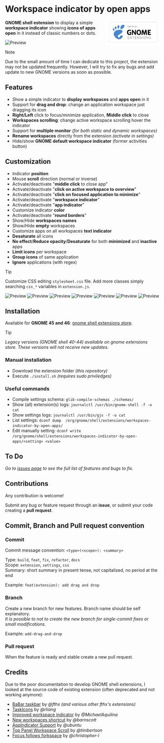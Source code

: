 # Workspace indicator by open apps

<a href="https://extensions.gnome.org/extension/5967/workspaces-indicator-by-open-apps/"><img align="right" src="https://raw.githubusercontent.com/andyholmes/gnome-shell-extensions-badge/master/get-it-on-ego.svg?sanitize=true" alt="Get it on GNOME Extensions" height="80"></a>

**GNOME shell estension** to display a simple **workspace indicator** showing **icons of apps open** in it instead of classic numbers or dots.

<img src="https://github.com/Favo02/workspaces-by-open-apps/assets/59796435/52ab2be9-ad78-4cb4-9a7a-f51fc734d2a3" alt="Preview" height="40">

> [!NOTE]
> Due to the small amount of time I can dedicate to this project, the extension may not be updated frequently. However, I will try to fix any bugs and add update to new GNOME versions as soon as possible.

## Features

- Show a simple indicator to **display workspaces** and **apps open** in it
- Support for **drag and drop**: change an application workspace just dragging its icon
- **Right/Left** click to focus/minimize application, **Middle click** to close
- **Workspaces scrolling**: change active workspace scrolling hover the indicator
- Support for **multiple monitor** _(for both static and dynamic workspaces)_
- **Rename workspaces** directly from the extension _(activate in settings)_
- Hide/show **GNOME default workspace indicator** (former activities button)

## Customization

- Indicator **position**
- Mouse **scroll** direction (normal or inverse)
- Activate/deactivate "**middle click** to close app"
- Activate/deactivate "**click on active workspace to overview**"
- Activate/deactivate "**click on focused application to minimize**"
- Activate/deactivate "**workspace indicator**"
- Activate/deactivate "**app indicator**"
- Customize indicator **color**
- Activate/deactivate "**round borders**"
- Show/Hide **workspaces names**
- Show/Hide **empty** workspaces
- Customize apps on all workspaces **text indicator**
- **Desaturate** all icons
- **No effect**/**Reduce opacity**/**Desaturate** for both **minimized** and **inactive** apps
- **Limit icons** per workspace
- **Group icons** of same application
- **Ignore** applications (with regex)

> [!TIP]
> Customize CSS editing `stylesheet.css` file. Add more classes simply searching `css_*` variables in `extension.js`.

<img src="https://github.com/Favo02/workspaces-by-open-apps/assets/59796435/29f066c6-b2e8-411d-8430-faf4d921db27" alt="Preview" height="40">

<img src="https://github.com/Favo02/workspaces-by-open-apps/assets/59796435/72d6ea78-640a-4f1f-8c50-ddf5bb3baabb" alt="Preview" height="40">

<img src="https://github.com/Favo02/workspaces-by-open-apps/assets/59796435/49215294-423f-4850-a94f-6c62276fcd92" alt="Preview" height="40">

<img src="https://github.com/Favo02/workspaces-by-open-apps/assets/59796435/2f7b37fd-6d8a-422a-a0af-b66b38f1f7c0" alt="Preview" height="40">

<img src="https://github.com/Favo02/workspaces-by-open-apps/assets/59796435/7c505b21-db70-4cc2-9f5c-9875fb01052f" alt="Preview" height="40">

<img src="https://github.com/Favo02/workspaces-by-open-apps/assets/59796435/a9c13079-370b-4ed9-9c88-eabade9d9503" alt="Preview" height="40">

<img src="https://github.com/Favo02/workspaces-by-open-apps/assets/59796435/29c21224-fcc2-4151-b7d7-ed6e11cfe0ac" alt="Preview" height="500">

## Installation

Available for **GNOME 45 and 46**: [gnome shell extensions store](https://extensions.gnome.org/extension/5967/workspaces-indicator-by-open-apps/).

> [!TIP]
> _Legacy versions (GNOME shell 40-44) available on gnome extensions store. These versions will not receive new updates._

### Manual installation

- Download the extension folder _(this repository)_
- Execute `./install.sh` _(requires sudo priviledges)_

### Useful commands

- Compile settings schema: `glib-compile-schemas ./schemas/`
- Show (all) extension(s) logs: `journalctl /usr/bin/gnome-shell -f -o cat`
- Show settings logs: `journalctl /usr/bin/gjs -f -o cat`
- List settings: `dconf dump  /org/gnome/shell/extensions/workspaces-indicator-by-open-apps/`
- Edit manually setting: `dconf write /org/gnome/shell/extensions/workspaces-indicator-by-open-apps/<setting> <value>`

## To Do

_Go to [issues page](https://github.com/Favo02/workspaces-by-open-apps/issues) to see the full list of features and bugs to fix._

## Contributions

Any contribution is welcome!

Submit any bug or feature request through an **issue**, or submit your code creating a **pull request**.

## Commit, Branch and Pull request convention

### Commit

Commit message convention: `<type>(<scope>): <summary>`

Type: `build`, `feat`, `fix`, `refactor`, `docs`\
Scope: `extension`, `settings`, `css`\
Summary: short summary in present tense, not capitalized, no period at the end

Example: `feat(extension): add drag and drop`

### Branch
Create a new branch for new features. Branch name should be self explanatory.\
*It is possible to not to create the new branch for single-commit fixes or small modifications.*

Example: `add-drag-and-drop`

### Pull request
When the feature is ready and stable create a new pull request.

## Credits

Due to the poor documentation to develop GNOME shell extensions, I looked at the source code of existing extension (often deprecated and not working anymore):

- [BaBar taskbar](https://github.com/fthx/babar) by _@fthx_ _(and various other fthx's extensions)_
- [TaskIcons](https://github.com/rliang/gnome-shell-extension-task-icons) by _@rliang_
- [Improved workspace indicator](https://github.com/MichaelAquilina/improved-workspace-indicator) by _@MichaelAquilina_
- [New workspaces shortcut](https://github.com/barnscott/newworkspaceshortcut-barnix.io) by _@barnscott_
- [AppIndicator Support](https://github.com/ubuntu/gnome-shell-extension-appindicator) by _@ubuntu_
- [Top Panel Workspace Scroll](https://github.com/timbertson/gnome-shell-scroll-workspaces) by _@timbertson_
- [Focus follows forkspace](https://github.com/christopher-l/focus-follows-workspace) by _@christopher-l_
